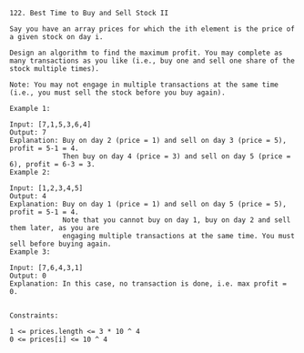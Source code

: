     122. Best Time to Buy and Sell Stock II
    
    Say you have an array prices for which the ith element is the price of a given stock on day i.
    
    Design an algorithm to find the maximum profit. You may complete as many transactions as you like (i.e., buy one and sell one share of the stock multiple times).
    
    Note: You may not engage in multiple transactions at the same time (i.e., you must sell the stock before you buy again).
    
    Example 1:
    
    Input: [7,1,5,3,6,4]
    Output: 7
    Explanation: Buy on day 2 (price = 1) and sell on day 3 (price = 5), profit = 5-1 = 4.
                 Then buy on day 4 (price = 3) and sell on day 5 (price = 6), profit = 6-3 = 3.
    Example 2:
    
    Input: [1,2,3,4,5]
    Output: 4
    Explanation: Buy on day 1 (price = 1) and sell on day 5 (price = 5), profit = 5-1 = 4.
                 Note that you cannot buy on day 1, buy on day 2 and sell them later, as you are
                 engaging multiple transactions at the same time. You must sell before buying again.
    Example 3:
    
    Input: [7,6,4,3,1]
    Output: 0
    Explanation: In this case, no transaction is done, i.e. max profit = 0.
     
    
    Constraints:
    
    1 <= prices.length <= 3 * 10 ^ 4
    0 <= prices[i] <= 10 ^ 4